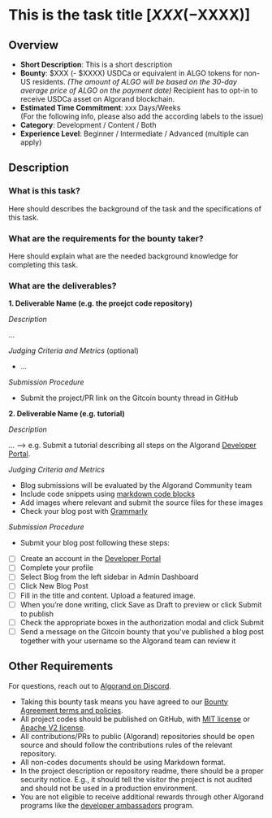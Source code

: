 # This is the task title [$XXX (-$XXXX)] 

## Overview

* **Short Description**: This is a short description
* **Bounty**: $XXX (- $XXXX) USDCa or equivalent in ALGO tokens for non-US residents. _(The amount of ALGO will be based on the 30-day average price of ALGO on the payment date)_ Recipient has to opt-in to receive USDCa asset on Algorand blockchain.
* **Estimated Time Commitment**: xxx Days/Weeks  
(For the following info, please also add the according labels to the issue)
* **Category**: Development / Content / Both
* **Experience Level**: Beginner / Intermediate / Advanced (multiple can apply)


## Description

### What is this task?
Here should describes the background of the task and the specifications of this task.

### What are the requirements for the bounty taker?
Here should explain what are the needed background knowledge for completing this task. 

### What are the deliverables? 
**1. Deliverable Name (e.g. the proejct code repository)**

_Description_

...

_Judging Criteria and Metrics_ (optional)
  * ...

_Submission Procedure_ 
 * Submit the project/PR link on the Gitcoin bounty thread in GitHub

**2. Deliverable Name (e.g. tutorial)**

_Description_

... --> e.g. Submit a tutorial describing all steps on the Algorand [Developer Portal](https://developer.algorand.org/tutorials/).

_Judging Criteria and Metrics_

* Blog submissions will be evaluated by the Algorand Community team
* Include code snippets using [markdown code blocks](https://github.com/adam-p/markdown-here/wiki/Markdown-Cheatsheet#code-and-syntax-highlighting)
* Add images where relevant and submit the source files for these images
* Check your blog post with [Grammarly](https://app.grammarly.com/)

_Submission Procedure_ 
* Submit your blog post following these steps:
 
- [ ] Create an account in the [Developer Portal](https://developer.algorand.org/accounts/signup/)
- [ ] Complete your profile
- [ ] Select Blog from the left sidebar in Admin Dashboard
- [ ] Click New Blog Post
- [ ] Fill in the title and content. Upload a featured image.
- [ ] When you’re done writing, click Save as Draft to preview or click Submit to publish
- [ ] Check the appropriate boxes in the authorization modal and click Submit
- [ ] Send a message on the Gitcoin bounty that you've published a blog post together with your username so the Algorand team can review it

## Other Requirements
For questions, reach out to [Algorand on Discord](https://discord.gg/84AActu3at).

* Taking this bounty task means you have agreed to our [Bounty Agreement terms and policies](https://github.com/algorandfoundation/grow-algorand/blob/master/bounty-agreement.md).
* All project codes should be published on GitHub, with [MIT license](https://opensource.org/licenses/MIT) or [Apache V2 license](https://www.apache.org/licenses/LICENSE-2.0).
* All contributions/PRs to public (Algorand) repositories should be open source and should follow the contributions rules of the relevant repository.
* All non-codes documents should be using Markdown format.
* In the project description or repository readme, there should be a proper security notice. E.g., it should tell the visitor the project is not audited and should not be used in a production environment.
* You are not eligible to receive additional rewards through other Algorand programs like the [developer ambassadors](https://algorand.foundation/developers/dev-ambassadors) program.
